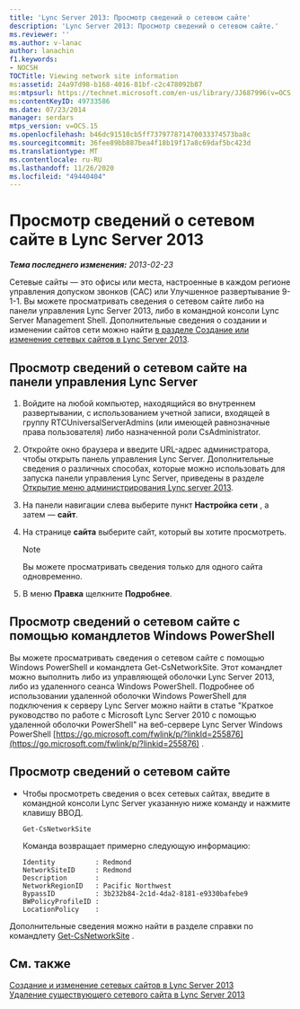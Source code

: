 ```yaml
---
title: 'Lync Server 2013: Просмотр сведений о сетевом сайте'
description: 'Lync Server 2013: Просмотр сведений о сетевом сайте.'
ms.reviewer: ''
ms.author: v-lanac
author: lanachin
f1.keywords:
- NOCSH
TOCTitle: Viewing network site information
ms:assetid: 24a97d98-b168-4016-81bf-c2c478092b87
ms:mtpsurl: https://technet.microsoft.com/en-us/library/JJ687996(v=OCS.15)
ms:contentKeyID: 49733586
ms.date: 07/23/2014
manager: serdars
mtps_version: v=OCS.15
ms.openlocfilehash: b46dc91510cb5ff737977871470033374573ba8c
ms.sourcegitcommit: 36fee89bb887bea4f18b19f17a8c69daf5bc423d
ms.translationtype: MT
ms.contentlocale: ru-RU
ms.lasthandoff: 11/26/2020
ms.locfileid: "49440404"
---
```

# <a name="viewing-network-site-information-in-lync-server-2013"></a>Просмотр сведений о сетевом сайте в Lync Server 2013

<div data-xmlns="http://www.w3.org/1999/xhtml">

<div class="topic" data-xmlns="http://www.w3.org/1999/xhtml" data-msxsl="urn:schemas-microsoft-com:xslt" data-cs="https://msdn.microsoft.com/">

<div data-asp="https://msdn2.microsoft.com/asp">



</div>

<div id="mainSection">

<div id="mainBody">

<span> </span>

_**Тема последнего изменения:** 2013-02-23_

Сетевые сайты — это офисы или места, настроенные в каждом регионе управления допуском звонков (CAC) или Улучшенное развертывание 9-1-1. Вы можете просматривать сведения о сетевом сайте либо на панели управления Lync Server 2013, либо в командной консоли Lync Server Management Shell. Дополнительные сведения о создании и изменении сайтов сети можно найти [в разделе Создание или изменение сетевых сайтов в Lync Server 2013](lync-server-2013-creating-or-modifying-network-sites.md).

<div>

## <a name="to-view-network-site-information-in-lync-server-control-panel"></a>Просмотр сведений о сетевом сайте на панели управления Lync Server

1.  Войдите на любой компьютер, находящийся во внутреннем развертывании, с использованием учетной записи, входящей в группу RTCUniversalServerAdmins (или имеющей равнозначные права пользователя) либо назначенной роли CsAdministrator.

2.  Откройте окно браузера и введите URL-адрес администратора, чтобы открыть панель управления Lync Server. Дополнительные сведения о различных способах, которые можно использовать для запуска панели управления Lync Server, приведены в разделе [Открытие меню администрирования Lync server 2013](lync-server-2013-open-lync-server-administrative-tools.md).

3.  На панели навигации слева выберите пункт **Настройка сети** , а затем — **сайт**.

4.  На странице **сайта** выберите сайт, который вы хотите просмотреть.
    
    <div>
    

    > [!NOTE]  
    > Вы можете просматривать сведения только для одного сайта одновременно.

    
    </div>

5.  В меню **Правка** щелкните **Подробнее**.

</div>

<div>

## <a name="viewing-network-site-information-by-using-windows-powershell-cmdlets"></a>Просмотр сведений о сетевом сайте с помощью командлетов Windows PowerShell

Вы можете просматривать сведения о сетевом сайте с помощью Windows PowerShell и командлета Get-CsNetworkSite. Этот командлет можно выполнить либо из управляющей оболочки Lync Server 2013, либо из удаленного сеанса Windows PowerShell. Подробнее об использовании удаленной оболочки Windows PowerShell для подключения к серверу Lync Server можно найти в статье "Краткое руководство по работе с Microsoft Lync Server 2010 с помощью удаленной оболочки PowerShell" на веб-сервере Lync Server Windows PowerShell [https://go.microsoft.com/fwlink/p/?linkId=255876](https://go.microsoft.com/fwlink/p/?linkid=255876) .

<div>

## <a name="to-view-network-site-information"></a>Просмотр сведений о сетевом сайте

  - Чтобы просмотреть сведения о всех сетевых сайтах, введите в командной консоли Lync Server указанную ниже команду и нажмите клавишу ВВОД.
    
        Get-CsNetworkSite
    
    Команда возвращает примерно следующую информацию:
    
        Identity          : Redmond
        NetworkSiteID     : Redmond
        Description       :
        NetworkRegionID   : Pacific Northwest
        BypassID          : 3b232b84-2c1d-4da2-8181-e9330bafebe9
        BWPolicyProfileID :
        LocationPolicy    :

</div>

Дополнительные сведения можно найти в разделе справки по командлету [Get-CsNetworkSite](https://docs.microsoft.com/powershell/module/skype/Get-CsNetworkSite) .

</div>

<div>

## <a name="see-also"></a>См. также


[Создание и изменение сетевых сайтов в Lync Server 2013](lync-server-2013-creating-or-modifying-network-sites.md)  
[Удаление существующего сетевого сайта в Lync Server 2013](lync-server-2013-deleting-an-existing-network-site.md)  
  

</div>

</div>

<span> </span>

</div>

</div>

</div>


